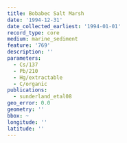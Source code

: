 ```yaml
---
title: Bobabec Salt Marsh
date: '1994-12-31'
date_collected_earliest: '1994-01-01'
record_type: core
medium: marine_sediment
feature: '769'
description: ''
parameters:
  - Cs/137
  - Pb/210
  - Hg/extractable
  - C/organic
publications:
  - sunderland_etal08
geo_error: 0.0
geometry: ''
bbox: ~
longitude: ''
latitude: ''
---
```


